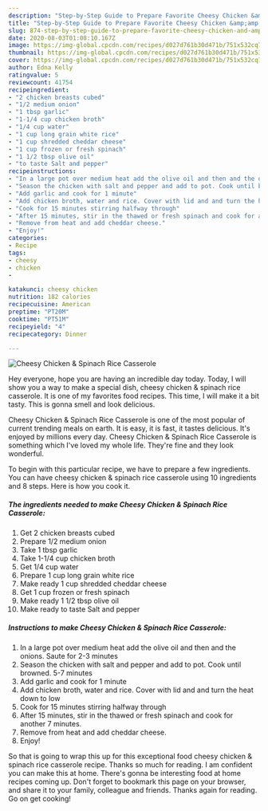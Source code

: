 ```yaml
---
description: "Step-by-Step Guide to Prepare Favorite Cheesy Chicken &amp;amp; Spinach Rice Casserole"
title: "Step-by-Step Guide to Prepare Favorite Cheesy Chicken &amp;amp; Spinach Rice Casserole"
slug: 874-step-by-step-guide-to-prepare-favorite-cheesy-chicken-and-amp-spinach-rice-casserole
date: 2020-08-03T01:08:10.167Z
image: https://img-global.cpcdn.com/recipes/d027d761b30d471b/751x532cq70/cheesy-chicken-spinach-rice-casserole-recipe-main-photo.jpg
thumbnail: https://img-global.cpcdn.com/recipes/d027d761b30d471b/751x532cq70/cheesy-chicken-spinach-rice-casserole-recipe-main-photo.jpg
cover: https://img-global.cpcdn.com/recipes/d027d761b30d471b/751x532cq70/cheesy-chicken-spinach-rice-casserole-recipe-main-photo.jpg
author: Edna Kelly
ratingvalue: 5
reviewcount: 41754
recipeingredient:
- "2 chicken breasts cubed"
- "1/2 medium onion"
- "1 tbsp garlic"
- "1-1/4 cup chicken broth"
- "1/4 cup water"
- "1 cup long grain white rice"
- "1 cup shredded cheddar cheese"
- "1 cup frozen or fresh spinach"
- "1 1/2 tbsp olive oil"
- "to taste Salt and pepper"
recipeinstructions:
- "In a large pot over medium heat add the olive oil and then and the onions. Saute for 2-3 minutes"
- "Season the chicken with salt and pepper and add to pot. Cook until browned. 5-7 minutes"
- "Add garlic and cook for 1 minute"
- "Add chicken broth, water and rice. Cover with lid and and turn the heat down to low"
- "Cook for 15 minutes stirring halfway through"
- "After 15 minutes, stir in the thawed or fresh spinach and cook for another 7 minutes."
- "Remove from heat and add cheddar cheese."
- "Enjoy!"
categories:
- Recipe
tags:
- cheesy
- chicken
- 

katakunci: cheesy chicken  
nutrition: 182 calories
recipecuisine: American
preptime: "PT20M"
cooktime: "PT51M"
recipeyield: "4"
recipecategory: Dinner

---
```



![Cheesy Chicken &amp; Spinach Rice Casserole](https://img-global.cpcdn.com/recipes/d027d761b30d471b/751x532cq70/cheesy-chicken-spinach-rice-casserole-recipe-main-photo.jpg)

Hey everyone, hope you are having an incredible day today. Today, I will show you a way to make a special dish, cheesy chicken &amp; spinach rice casserole. It is one of my favorites food recipes. This time, I will make it a bit tasty. This is gonna smell and look delicious.



Cheesy Chicken &amp; Spinach Rice Casserole is one of the most popular of current trending meals on earth. It is easy, it is fast, it tastes delicious. It's enjoyed by millions every day. Cheesy Chicken &amp; Spinach Rice Casserole is something which I've loved my whole life. They're fine and they look wonderful.


To begin with this particular recipe, we have to prepare a few ingredients. You can have cheesy chicken &amp; spinach rice casserole using 10 ingredients and 8 steps. Here is how you cook it.

<!--inarticleads1-->

##### The ingredients needed to make Cheesy Chicken &amp; Spinach Rice Casserole:

1. Get 2 chicken breasts cubed
1. Prepare 1/2 medium onion
1. Take 1 tbsp garlic
1. Take 1-1/4 cup chicken broth
1. Get 1/4 cup water
1. Prepare 1 cup long grain white rice
1. Make ready 1 cup shredded cheddar cheese
1. Get 1 cup frozen or fresh spinach
1. Make ready 1 1/2 tbsp olive oil
1. Make ready to taste Salt and pepper




<!--inarticleads2-->

##### Instructions to make Cheesy Chicken &amp; Spinach Rice Casserole:

1. In a large pot over medium heat add the olive oil and then and the onions. Saute for 2-3 minutes
1. Season the chicken with salt and pepper and add to pot. Cook until browned. 5-7 minutes
1. Add garlic and cook for 1 minute
1. Add chicken broth, water and rice. Cover with lid and and turn the heat down to low
1. Cook for 15 minutes stirring halfway through
1. After 15 minutes, stir in the thawed or fresh spinach and cook for another 7 minutes.
1. Remove from heat and add cheddar cheese.
1. Enjoy!




So that is going to wrap this up for this exceptional food cheesy chicken &amp; spinach rice casserole recipe. Thanks so much for reading. I am confident you can make this at home. There's gonna be interesting food at home recipes coming up. Don't forget to bookmark this page on your browser, and share it to your family, colleague and friends. Thanks again for reading. Go on get cooking!
